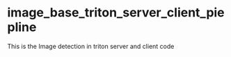 # image_base_triton_server_client_piepline
This is the Image detection in triton server and client code 
